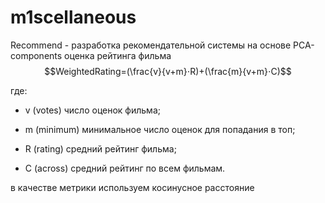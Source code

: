 # m1scellaneous

Recommend - разработка рекомендательной системы на основе PCA-components
оценка рейтинга фильма 
$$WeightedRating=(\frac{v}{v+m}⋅R)+(\frac{m}{v+m}⋅C)$$

где:
- v (votes) число оценок фильма;

- m (minimum) минимальное число оценок для попадания в топ;

- R (rating) средний рейтинг фильма;

- C (across) средний рейтинг по всем фильмам.

в качестве метрики используем косинусное расстояние
